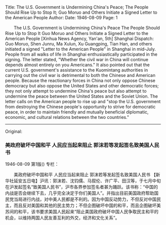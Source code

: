 Title: The U.S. Government is Undermining China's Peace; The People Should Rise Up to Stop It; Guo Moruo and Others Initiate a Signed Letter to the American People
Author:
Date: 1946-08-09
Page: 1

　　The U.S. Government is Undermining China's Peace
    The People Should Rise Up to Stop It
    Guo Moruo and Others Initiate a Signed Letter to the American People
    [Xinhua News Agency, Yan'an, 5th] Shanghai Dispatch: Guo Moruo, Shen Junru, Ma Xulun, Xu Guangping, Tian Han, and others initiated a signed "Letter to the American People" in Shanghai in mid-July. People from all walks of life in Shanghai enthusiastically participated in the signing. The letter stated, "Whether the civil war in China will continue depends almost entirely on you Americans." It also pointed out that the current U.S. government's assistance to the Kuomintang authorities in carrying out the civil war is detrimental to both the Chinese and American people. Because the reactionary forces in China not only oppose Chinese democracy but also oppose the United States and other democratic forces; they not only attempt to undermine China's peace but also attempt to undermine the peace between the United States and the Soviet Union. The letter calls on the American people to rise up and "stop the U.S. government from destroying the Chinese people's opportunity to strive for democratic peace, in order to maintain friendly and mutually beneficial diplomatic, economic, and cultural relations between the two countries."



<hr /> 

Original: 


### 美政府破坏中国和平  人民应当起来阻止  郭沫若等发起签名致美国人民书

1946-08-09
第1版()
专栏：

　　美政府破坏中国和平
    人民应当起来阻止
    郭沫若等发起签名致美国人民书
    【新华社延安五日电】沪讯：郭沫若、沈钧儒、马叙伦、许广平、田汉等，于七月中旬在沪发起签名“致美国人民书”，沪市各界参加签名者甚为踊跃。该书称：“中国的内战是否会继续下去，几乎完全决定于你们美国人”。并指出目前美国政府帮助国民党当局进行内战，对中美人民都是不利的。因为中国反动势力，不但反对中国民主，而且反对美国和其他的民主势力；不但企图破坏中国的和平，而且企图破坏美苏间的和平，该书要求美国人民起来“阻止美国政府破坏中国人民争取民主和平的机会，以维持两国人民友善互利的外交，经济和文化关系”。
